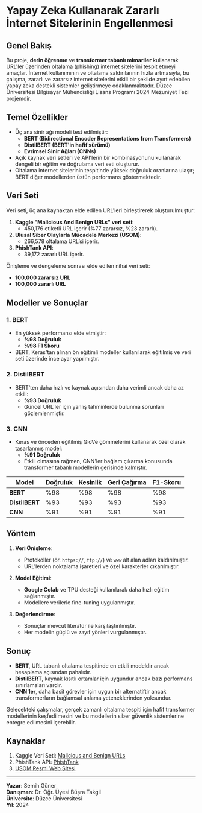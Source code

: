 # Yapay Zeka Kullanarak Zararlı İnternet Sitelerinin Engellenmesi

## Genel Bakış
Bu proje, **derin öğrenme** ve **transformer tabanlı mimariler** kullanarak URL'ler üzerinden oltalama (phishing) internet sitelerini tespit etmeyi amaçlar. İnternet kullanımının ve oltalama saldırılarının hızla artmasıyla, bu çalışma, zararlı ve zararsız internet sitelerini etkili bir şekilde ayırt edebilen yapay zeka destekli sistemler geliştirmeye odaklanmaktadır.
Düzce Üniversitesi Bilgisayar Mühendisliği Lisans Programı 2024 Mezuniyet Tezi projemdir.

## Temel Özellikler
- Üç ana sinir ağı modeli test edilmiştir:
  - **BERT (Bidirectional Encoder Representations from Transformers)**
  - **DistilBERT (BERT'in hafif sürümü)**
  - **Evrimsel Sinir Ağları (CNNs)**
- Açık kaynak veri setleri ve API'lerin bir kombinasyonunu kullanarak dengeli bir eğitim ve doğrulama veri seti oluşturur.
- Oltalama internet sitelerinin tespitinde yüksek doğruluk oranlarına ulaşır; BERT diğer modellerden üstün performans göstermektedir.

## Veri Seti
Veri seti, üç ana kaynaktan elde edilen URL'leri birleştirerek oluşturulmuştur:
1. **Kaggle "Malicious And Benign URLs" veri seti**:
   - 450,176 etiketli URL içerir (%77 zararsız, %23 zararlı).
2. **Ulusal Siber Olaylarla Mücadele Merkezi (USOM)**:
   - 266,578 oltalama URL’si içerir.
3. **PhishTank API**:
   - 39,172 zararlı URL içerir.

Önişleme ve dengeleme sonrası elde edilen nihai veri seti:
- **100,000 zararsız URL**
- **100,000 zararlı URL**

## Modeller ve Sonuçlar
### 1. **BERT**
- En yüksek performansı elde etmiştir:
  - **%98 Doğruluk**
  - **%98 F1 Skoru**
- BERT, Keras'tan alınan ön eğitimli modeller kullanılarak eğitilmiş ve veri seti üzerinde ince ayar yapılmıştır.

### 2. **DistilBERT**
- BERT'ten daha hızlı ve kaynak açısından daha verimli ancak daha az etkili:
  - **%93 Doğruluk**
  - Güncel URL'ler için yanlış tahminlerde bulunma sorunları gözlemlenmiştir.

### 3. **CNN**
- Keras ve önceden eğitilmiş GloVe gömmelerini kullanarak özel olarak tasarlanmış model:
  - **%91 Doğruluk**
  - Etkili olmasına rağmen, CNN'ler bağlam çıkarma konusunda transformer tabanlı modellerin gerisinde kalmıştır.

| Model       | Doğruluk | Kesinlik | Geri Çağırma | F1-Skoru |
|-------------|----------|----------|--------------|----------|
| **BERT**    | %98      | %98      | %98          | %98      |
| **DistilBERT** | %93      | %93      | %93          | %93      |
| **CNN**     | %91      | %91      | %91          | %91      |

## Yöntem
1. **Veri Önişleme**:
   - Protokoller (ör. `https://`, `ftp://`) ve `www` alt alan adları kaldırılmıştır.
   - URL'lerden noktalama işaretleri ve özel karakterler çıkarılmıştır.

2. **Model Eğitimi**:
   - **Google Colab** ve TPU desteği kullanılarak daha hızlı eğitim sağlanmıştır.
   - Modellere verilerle fine-tuning uygulanmıştır.

3. **Değerlendirme**:
   - Sonuçlar mevcut literatür ile karşılaştırılmıştır.
   - Her modelin güçlü ve zayıf yönleri vurgulanmıştır.

## Sonuç
- **BERT**, URL tabanlı oltalama tespitinde en etkili modeldir ancak hesaplama açısından pahalıdır.
- **DistilBERT**, kaynak kısıtlı ortamlar için uygundur ancak bazı performans sınırlamaları vardır.
- **CNN'ler**, daha basit görevler için uygun bir alternatiftir ancak transformerların bağlamsal anlama yeteneklerinden yoksundur.

Gelecekteki çalışmalar, gerçek zamanlı oltalama tespiti için hafif transformer modellerinin keşfedilmesini ve bu modellerin siber güvenlik sistemlerine entegre edilmesini içerebilir.

## Kaynaklar
1. Kaggle Veri Seti: [Malicious and Benign URLs](https://www.kaggle.com/datasets/siddharthkumar25/malicious-and-benign-urls)
2. PhishTank API: [PhishTank](https://phishtank.org/)
3. [USOM Resmi Web Sitesi](https://www.usom.gov.tr)

---
**Yazar**: Semih Güner  
**Danışman**: Dr. Öğr. Üyesi Büşra Takgil  
**Üniversite**: Düzce Üniversitesi  
**Yıl**: 2024
